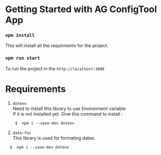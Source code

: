 # Getting Started with AG ConfigTool App

### `npm install`  
This will install all the requirments for the project.


### `npm run start`

To run the project in the `http://localhost:3000`


# Requirements
1. `dotenv`  
Need to install this library to use Environment variable  
  If it is not installed yet. Give this command to install :  
   ```shell   
    $  npm i --save-dev dotenv
    ``` 
2. `date-fns`  
This library is used for formating dates.
  ```shell  
    $  npm i --save-dev dotenv  
  ``` 